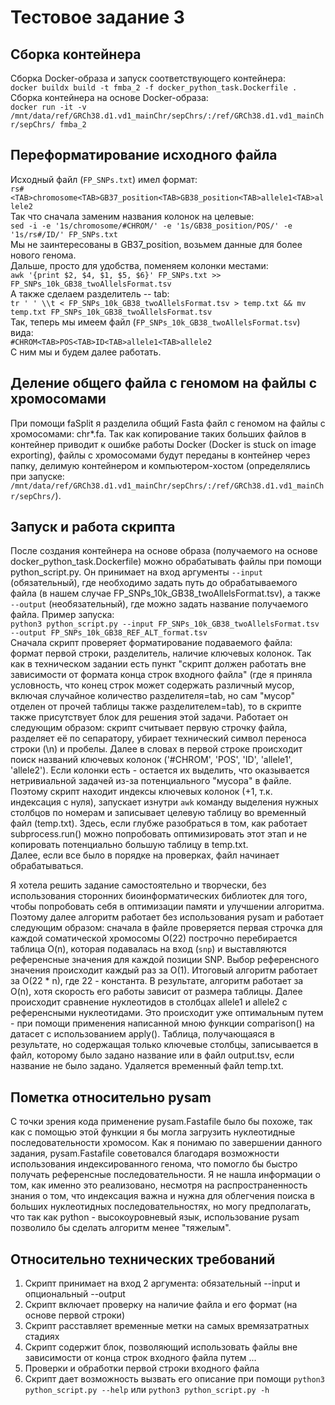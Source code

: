 # Тестовое задание 3
## Сборка контейнера
Сборка Docker-образа и запуск соответствующего контейнера:  
```docker buildx build -t fmba_2 -f docker_python_task.Dockerfile .```  
Сборка контейнера на основе Docker-образа:  
```docker run -it -v /mnt/data/ref/GRCh38.d1.vd1_mainChr/sepChrs/:/ref/GRCh38.d1.vd1_mainChr/sepChrs/ fmba_2```  

## Переформатирование исходного файла
Исходный файл (```FP_SNPs.txt```) имел формат:  
```rs#<TAB>chromosome<TAB>GB37_position<TAB>GB38_position<TAB>allele1<TAB>allele2```  
Так что сначала заменим названия колонок на целевые:  
```sed -i -e '1s/chromosome/#CHROM/' -e '1s/GB38_position/POS/' -e '1s/rs#/ID/' FP_SNPs.txt```  
Мы не заинтересованы в GB37_position, возьмем данные для более нового генома.  
Дальше, просто для удобства, поменяем колонки местами:  
```awk '{print $2, $4, $1, $5, $6}' FP_SNPs.txt >> FP_SNPs_10k_GB38_twoAllelsFormat.tsv```  
А также сделаем разделитель -- tab:  
```tr ' ' \\t < FP_SNPs_10k_GB38_twoAllelsFormat.tsv > temp.txt && mv temp.txt FP_SNPs_10k_GB38_twoAllelsFormat.tsv```  
Так, теперь мы имеем файл (```FP_SNPs_10k_GB38_twoAllelsFormat.tsv```) вида:  
```#CHROM<TAB>POS<TAB>ID<TAB>allele1<TAB>allele2```  
С ним мы и будем далее работать.  

## Деление общего файла с геномом на файлы с хромосомами
При помощи faSplit я разделила общий Fasta файл с геномом на файлы с хромосомами: chr*.fa. Так как копирование таких больших файлов в контейнер приводит к ошибке работы Docker (Docker is stuck on image exporting), файлы с хромосомами будут переданы в контейнер через папку, делимую контейнером и компьютером-хостом (определялись при запуске: ```/mnt/data/ref/GRCh38.d1.vd1_mainChr/sepChrs/:/ref/GRCh38.d1.vd1_mainChr/sepChrs/```).

## Запуск и работа скрипта
После создания контейнера на основе образа (получаемого на основе docker_python_task.Dockerfile) можно обрабатывать файлы при помощи python_script.py. Он принимает на вход аргументы ```--input``` (обязательный), где необходимо задать путь до обрабатываемого файла (в нашем случае FP_SNPs_10k_GB38_twoAllelsFormat.tsv), а также ```--output``` (необязательный), где можно задать название получаемого файла. Пример запуска:  
```python3 python_script.py --input FP_SNPs_10k_GB38_twoAllelsFormat.tsv --output FP_SNPs_10k_GB38_REF_ALT_format.tsv```  
Сначала скрипт проверяет форматирование подаваемого файла: формат первой строки, разделитель, наличие ключевых колонок. Так как в техническом задании есть пункт "скрипт должен работать вне зависимости от формата конца строк входного файла" (где я приняла условность, что конец строк может содержать различный мусор, включая случайное количество разделителя=tab, но сам "мусор" отделен от прочей таблицы также разделителем=tab), то в скрипте также присутствует блок для решения этой задачи. Работает он следующим образом: скрипт считывает первую строчку файла, разделяет её по сепаратору, убирает технический символ переноса строки (\n) и пробелы. Далее в словах в первой строке происходит поиск названий ключевых колонок ('#CHROM', 'POS', 'ID', 'allele1', 'allele2'). Если колонки есть - остается их выделить, что оказывается нетривиальной задачей из-за потенциального "мусора" в файле. Поэтому скрипт находит индексы ключевых колонок (+1, т.к. индексация с нуля), запускает изнутри ```awk``` команду выделения нужных столбцов по номерам и записывает целевую таблицу во временный файл (temp.txt). Здесь, если глубже разобраться в том, как работает subprocess.run() можно попробовать оптимизировать этот этап и не копировать потенциально большую таблицу в temp.txt.  
Далее, если все было в порядке на проверках, файл начинает обрабатываться.  

Я хотела решить задание самостоятельно и творчески, без использования сторонних биоинформатических библиотек для того, чтобы попробовать себя в оптимизации памяти и улучшении алгоритма. Поэтому далее алгоритм работает без использования pysam и работает следующим образом: сначала в файле проверяется первая строчка
для каждой соматической хромосомы O(22) построчно перебирается таблица O(n), которая подавалась на вход (```snp```) и выставляются референсные значения для каждой позиции SNP. Выбор референсного значения происходит каждый раз за O(1). Итоговый алгоритм работает за O(22 \* n), где 22 - константа. В результате, алгоритм работает за O(n), хотя скорость его работы зависит от размера таблицы. Далее происходит сравнение нуклеотидов в столбцах allele1 и allele2 с референсными нуклеотидами. Это происходит уже оптимальным путем - при помощи применения написанной мною функции comparison() на датасет с использованием apply(). Таблица, получающаяся в результате, но содержащая только ключевые столбцы, записывается в файл, которому было задано название или в файл output.tsv, если название не было задано. Удаляется временный файл temp.txt. 

## Пометка относительно pysam 
С точки зрения кода применение pysam.Fastafile было бы похоже, так как с помощью этой функции я бы могла загрузить нуклеотидные последовательности хромосом. Как я понимаю по завершении данного задания, pysam.Fastafile советовался благодаря возможности использования индексированного генома, что помогло бы быстро получать референсные последовательности. Я не нашла информации о том, как именно это реализовано, несмотря на распространенность знания о том, что индексация важна и нужна для облегчения поиска в больших нуклеотидных последовательностях, но могу предполагать, что так как python - высокоуровневый язык, использование pysam позволило бы сделать алгоритм менее "тяжелым". 

## Относительно технических требований
1. Скрипт принимает на вход 2 аргумента: обязательный --input и опциональный --output  
2. Скрипт включает проверку на наличие файла и его формат (на основе первой строки)  
3. Скрипт расставляет временные метки на самых времязатратных стадиях  
4. Скрипт содержит блок, позволяющий использовать файлы вне зависимости от конца строк входного файла путем ...  
5. Проверки и обработки первой строки входного файла  
6. Скрипт дает возможность вызвать его описание при помощи ```python3 python_script.py --help``` или ```python3 python_script.py -h``` 






